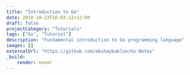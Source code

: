 ```yaml
---
title: "Introduction to Go"
date: 2018-10-23T16:03:12+12:00
draft: false
projectCategory: "Tutorials"
tags: ["Go", "Tutorial"]
description: "Fundamental introduction to Go programming language"
images: []
externalUrl: "https://github.com/akshaybabloo/Go-Notes"
_build:
    render: never
---
```

